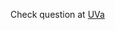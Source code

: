 Check question at [UVa](https://uva.onlinejudge.org/index.php?option=onlinejudge&page=show_problem&problem=1904)
